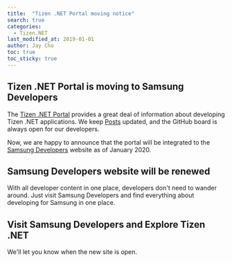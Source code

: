 ```yaml
---
title:  "Tizen .NET Portal moving notice"
search: true
categories:
  - Tizen.NET
last_modified_at: 2019-01-01
author: Jay Cho
toc: true
toc_sticky: true
---
```


## Tizen .NET Portal is moving to Samsung Developers
The [Tizen .NET Portal](https://samsung.github.io/Tizen.NET/) provides a great deal of information about developing Tizen .NET applications. We keep [Posts](https://samsung.github.io/Tizen.NET/posts/) updated, and the GitHub board is always open for our developers.<br/>

Now, we are happy to announce that the portal will be integrated to the [Samsung Developers](https://developer.samsung.com/) website as of January 2020.

## Samsung Developers website will be renewed
With all developer content in one place, developers don't need to wander around. Just visit Samsung Developers and find everything about developing for Samsung in one place.

## Visit Samsung Developers and Explore Tizen .NET
We'll let you know when the new site is open.
